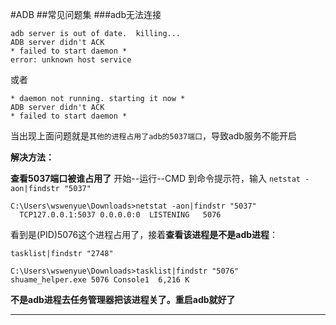 #ADB
##常见问题集
###adb无法连接

	adb server is out of date.  killing...
	ADB server didn't ACK
	* failed to start daemon *
	error: unknown host service

或者

    * daemon not running. starting it now *   
    ADB server didn't ACK   
    * failed to start daemon * 
	
当出现上面问题就是`其他的进程占用了adb的5037端口`，导致adb服务不能开启

**解决方法：**

**查看5037端口被谁占用了**
开始--运行--CMD 到命令提示符，输入 `netstat -aon|findstr "5037"`
    
    C:\Users\wswenyue\Downloads>netstat -aon|findstr "5037"
      TCP127.0.0.1:5037 0.0.0.0:0  LISTENING   5076

看到是(PID)5076这个进程占用了，接着**查看该进程是不是adb进程**：

`tasklist|findstr "2748" `
    
    C:\Users\wswenyue\Downloads>tasklist|findstr "5076"
    shuame_helper.exe 5076 Console1  6,216 K

**不是adb进程去任务管理器把该进程关了。重启adb就好了**

-------------------


